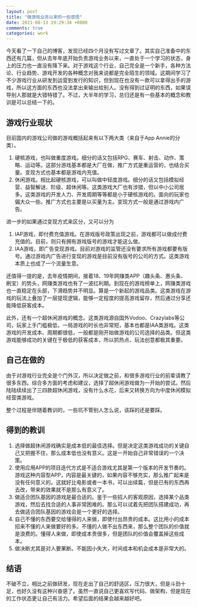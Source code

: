 ```yaml
---
layout: post
title: "做游戏业务以来的一些感悟"
date: 2021-08-13 19:29:34 +0800
comments: true
categories: work
---
```


今天看了一下自己的博客，发现已经四个月没有写过文章了。其实自己准备中的东西还有几篇，但从去年年底开始负责游戏业务以来，一直处于一个学习的状态，身上的压力也一直没有降下来。对于游戏这个行业，自己完全是一个新手，各种方法论、行业趋势、游戏开发的各种概念对我来说都是完全陌生的领域。这期间学习了不少游戏行业从研发到运营到发行的知识，但到现在也没有一款可以拿得出手的游戏，所以这方面的东西也没法拿出来输出给别人。没有得到过证明的东西，如果误导别人那就是大错特错了。不过，大半年的学习，总归还是有一些基本的概念和教训是可以总结一下的。

<!--more-->

## 游戏行业现状

目前国内的游戏公司做的游戏概括起来有以下两大类（来自于App Annie的分类）。

1. 硬核游戏，也叫做重度游戏。细分的话又包括RPG、赛车、射击、动作、策略、运动等。这部分游戏基本都是大厂在做，推广方式是重运营的，也结合买量。变现方式也基本都是游戏内充值。
2. 休闲游戏。相比起硬核游戏，可以叫做中轻度游戏。细分的话又包括模拟经营、益智解谜、阶级、超休闲等。这类游戏大厂也有涉猎，但以中小公司居多。这类游戏的开发人力、开发周期等等都是小于硬核游戏的。面向的玩家也偏大众一些。推广方式也主要是以买量为主。变现方式一般是通过游戏内广告。

进一步的如果通过变现方式来区分，又可以分为

1. IAP游戏，即付费充值游戏。在游戏版号政策出现之前，游戏都可以做成付费充值的。目前，则只有拥有游戏版号的游戏才能这么做。
2. IAA游戏，即广告变现游戏。目前对游戏的监管还没有要求所有游戏都要有版号。通过游戏内广告进行变现的游戏是目前没有版号的公司的方式。这类游戏本质上也成了一个流量生意。

还值得一提的是，去年疫情期间，接着18、19年网赚类APP（趣头条、惠头条、刷宝）的势头，网赚类游戏也有了一波红利期。到现在的游戏榜单上，网赚类游戏也一直稳定在头部，下滑趋势并不明显。算是一个新起的游戏品类。这类游戏在游戏的玩法上叠加了一层提现逻辑，能够一定程度的提高游戏留存，然后通过分享还能降低获客成本。

此外，还有一个超休闲游戏的概念。这类游戏源自国外Vodoo、Crazylabs等公司，玩家上手门槛极低，一局游戏的时长也非常短，基本也都是IAA类游戏。这类游戏的开发成本、周期都很低，一般都是刚开始做游戏的公司选择的品类。但这类游戏能够成功的关键在于极低的获客成本，所以抓热点、玩法创意都极其重要。

## 自己在做的

由于对游戏行业完全是个门外汉，所以决定做之前，和很多游戏行业的前辈请教了很多东西。综合多方面的考虑和建议，选择了超休闲游戏做为一开始的尝试。然后陆陆续续出了三四款超休闲游戏，没有什么水花，后来又转换方向为中度休闲模拟经营类游戏。


整个过程是伴随着教训的，一些坑不管别人怎么说，该踩的还是要踩。

## 得到的教训

1. 选择做超休闲游戏确实是成本低的最佳选择。但是决定这类游戏成功的关键自己又把握不住，那么成本低也没有意义。这是一开始自己非常错误的一个决策。
2. 使用应用APP的项目迭代方式是不适合游戏尤其是第一个版本的开发节奏的。游戏这种内容型APP，内容是最关键的，如果内容不够充实，那么推广起来是没有任何意义的。这就好比电影或者一本书，可以出续篇，但是已有的东西再去改，带来的效果就不是那么有意义了。
3. 做适合团队基因的游戏是最合适的。鉴于一些招人的客观原因，选择某个品类游戏，然后去找合适的人事非常困难的。那么可以试着先把团队搭建成功，再去做适合团队基因的游戏会是一个更好的选择。
4. 自己不懂的东西要交给懂得的人来做，即使付出昂贵的成本。这比用小的成本招来不懂的人来做要好的多。不懂的人做不出东西来，那么整个团队的价值就是浪费的。懂得人来做，即使成本贵很多，但是团队的价值会覆盖掉这些成本。
5. 做决断尤其是对人要果断。不能因小失大，时间成本和机会成本是非常大的。

## 结语

不破不立，相比之前做研发，现在走出了自己的舒适区，压力很大，但是斗劲十足，也好久没有这种兴奋感了。虽然一直说自己更喜欢写代码、做架构，但是现在的工作状态更让自己有活力。希望后面的结果会越来越好吧。